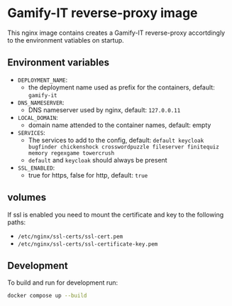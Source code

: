 # Gamify-IT reverse-proxy image

This nginx image contains creates a Gamify-IT reverse-proxy accortdingly to
the environment vatiables on startup.


## Environment variables

- `DEPLOYMENT_NAME`:
    - the deployment name used as prefix for the containers, default: `gamify-it`
- `DNS_NAMESERVER`:
    - DNS nameserver used by nginx, default: `127.0.0.11`
- `LOCAL_DOMAIN`:
    - domain name attended to the container names, default: empty
- `SERVICES`:
    - The services to add to the config, default: `default keycloak bugfinder chickenshock crosswordpuzzle fileserver finitequiz memory regexgame towercrush`
    - `default` and `keycloak` should always be present
- `SSL_ENABLED`:
    - true for https, false for http, default: `true`

## volumes

If ssl is enabled you need to mount the certificate and key to the following paths:
- `/etc/nginx/ssl-certs/ssl-cert.pem`
- `/etc/nginx/ssl-certs/ssl-certificate-key.pem`



## Development

To build and run for development run:
```bash
docker compose up --build
```
